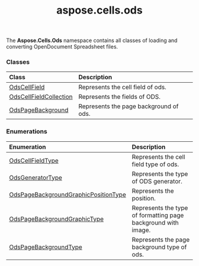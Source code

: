 ﻿---
title: aspose.cells.ods
second_title: Aspose.Cells for Python via .NET API References
description: 
type: docs
weight: 10
url: /aspose.cells.ods/
is_root: false
---

The **Aspose.Cells.Ods**  namespace contains all classes of loading and converting OpenDocument Spreadsheet files.

### Classes
| Class | Description |
| :- | :- |
| [OdsCellField](/cells/python-net/aspose.cells.ods/odscellfield) | Represents the cell field of ods. |
| [OdsCellFieldCollection](/cells/python-net/aspose.cells.ods/odscellfieldcollection) | Represents the fields of ODS. |
| [OdsPageBackground](/cells/python-net/aspose.cells.ods/odspagebackground) | Represents the page background of ods. |


### Enumerations
| Enumeration | Description |
| :- | :- |
| [OdsCellFieldType](/cells/python-net/aspose.cells.ods/odscellfieldtype) | Represents the cell field type of ods. |
| [OdsGeneratorType](/cells/python-net/aspose.cells.ods/odsgeneratortype) | Represents the type of ODS generator. |
| [OdsPageBackgroundGraphicPositionType](/cells/python-net/aspose.cells.ods/odspagebackgroundgraphicpositiontype) | Represents the position. |
| [OdsPageBackgroundGraphicType](/cells/python-net/aspose.cells.ods/odspagebackgroundgraphictype) | Represents the type of formatting page background with image. |
| [OdsPageBackgroundType](/cells/python-net/aspose.cells.ods/odspagebackgroundtype) | Represents the page background type of ods. |


